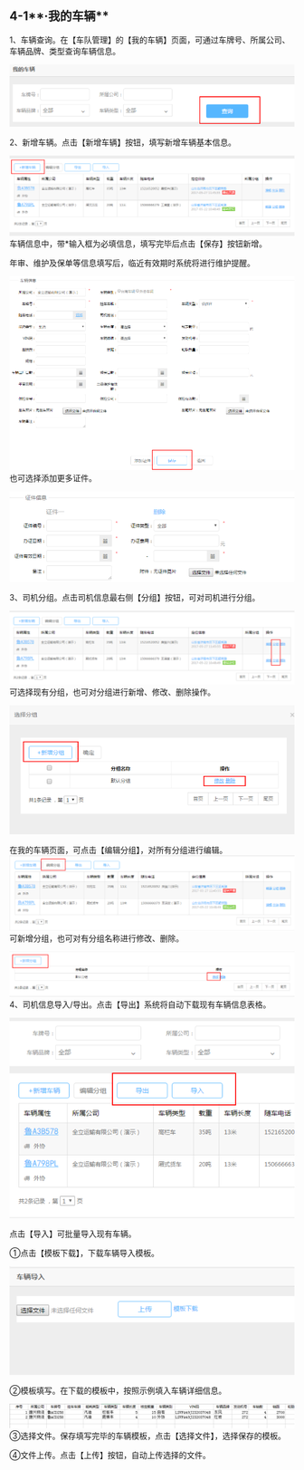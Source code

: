 ## 4-1**·我的车辆**

1、车辆查询。在【车队管理】的【我的车辆】页面，可通过车牌号、所属公司、车辆品牌、类型查询车辆信息。

![](/nassets/c4-1-1.png)

2、新增车辆。点击【新增车辆】按钮，填写新增车辆基本信息。

![](/nassets/c4-1-4.png)车辆信息中，带\*输入框为必填信息，填写完毕后点击【保存】按钮新增。

年审、维护及保单等信息填写后，临近有效期时系统将进行维护提醒。

![](/nassets/c4-1-2.png)也可选择添加更多证件。

![](/nassets/c4-1-5.png)

3、司机分组。点击司机信息最右侧【分组】按钮，可对司机进行分组。

![](/nassets/c4-1-9.png)可选择现有分组，也可对分组进行新增、修改、删除操作。

![](/nassets/c4-1-10.png)

在我的车辆页面，可点击【编辑分组】，对所有分组进行编辑。![](/nassets/c4-1-6.png)可新增分组，也可对有分组名称进行修改、删除。

![](/nassets/c4-1-8.png)4、司机信息导入/导出。点击【导出】系统将自动下载现有车辆信息表格。

![](/nassets/c4-1-11.png)

点击【导入】可批量导入现有车辆。

①点击【模板下载】，下载车辆导入模板。

![](/nassets/c4-1-12.png)

②模板填写。在下载的模板中，按照示例填入车辆详细信息。

![](/nassets/c4-1-13.png)③选择文件。保存填写完毕的车辆模板，点击【选择文件】，选择保存的模板。

④文件上传。点击【上传】按钮，自动上传选择的文件。



